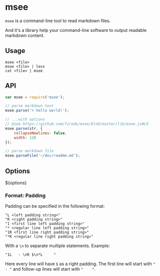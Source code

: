 msee
===

`msee` is a command-line tool to read markdown files.

And it's a library help your command-line software to output readable markdown content.

## Usage

    msee <file>
    msee <file> | less
    cat <file> | msee

## API

```javascript
var msee = require('msee');

// parse markdown text
msee.parse('> hello world!');

// ...with options
// @see https://github.com/firede/msee/blob/master/lib/msee.js#L9
msee.parse(str, {
    collapseNewlines: false,
    width: 120
});

// parse markdown file
msee.parseFile('~/doc/readme.md');
```

## Options
${options}

### Format: Padding
Padding can be specified in the following format:

```
"L <left padding string>"
"R <right padding string>"
"1 <first line left padding string>"
"* <regular line left padding string>"
"1R <first line right padding string>"
"*R <regular line right padding string>"
```

With a `\n` to separate multiple statements. Example:

```
"1L   - \nR $\n*L     "
```

Here every line will have `$` as a right padding. The first line will start with `"  - "` and follow-up lines will start with `"    "`.
